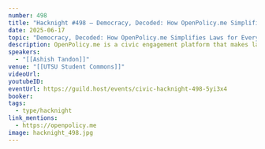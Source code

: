 ```yaml
---
number: 498
title: "Hacknight #498 – Democracy, Decoded: How OpenPolicy.me Simplifies Laws for Everyone"
date: 2025-06-17
topic: "Democracy, Decoded: How OpenPolicy.me Simplifies Laws for Everyone"
description: OpenPolicy.me is a civic engagement platform that makes laws and policies easy to read, track, and respond to. In this session, we’ll explore how AI can simplify legislative language, help citizens hold their representatives accountable, and turn passive readers into active participants in shaping democracy.
speakers:
  - "[[Ashish Tandon]]"
venue: "[[UTSU Student Commons]]"
videoUrl: 
youtubeID: 
eventUrl: https://guild.host/events/civic-hacknight-498-5yi3x4
booker: 
tags:
  - type/hacknight
link_mentions:
  - https://openpolicy.me
image: hacknight_498.jpg
---
```

